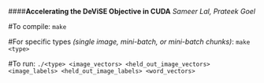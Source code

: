 ####**Accelerating the DeViSE Objective in CUDA**
*Sameer Lal, Prateek Goel*

#To compile:
`make`

#For specific types *(single image, mini-batch, or mini-batch chunks)*:
`make <type>`

#To run:
`./<type> <image_vectors> <held_out_image_vectors> <image_labels> <held_out_image_labels> <word_vectors>`
